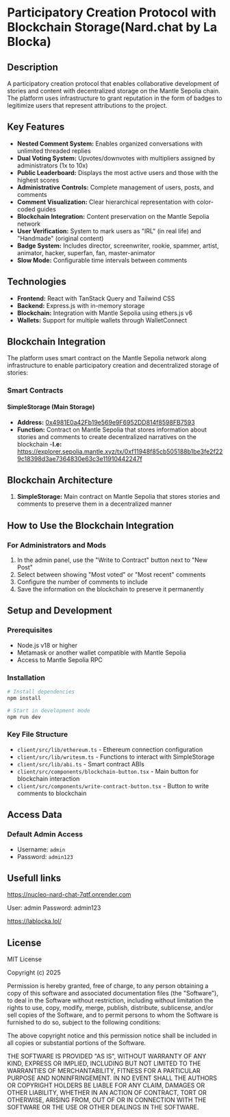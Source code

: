 # Participatory Creation Protocol with Blockchain Storage(Nard.chat by La Blocka)

## Description

A participatory creation protocol that enables collaborative development of stories and content with decentralized storage on the Mantle Sepolia chain. The platform uses infrastructure to grant reputation in the form of badges to legitimize users that represent attributions to the project.

## Key Features

- **Nested Comment System:** Enables organized conversations with unlimited threaded replies
- **Dual Voting System:** Upvotes/downvotes with multipliers assigned by administrators (1x to 10x)
- **Public Leaderboard:** Displays the most active users and those with the highest scores
- **Administrative Controls:** Complete management of users, posts, and comments
- **Comment Visualization:** Clear hierarchical representation with color-coded guides
- **Blockchain Integration:** Content preservation on the Mantle Sepolia network
- **User Verification:** System to mark users as "IRL" (in real life) and "Handmade" (original content)
- **Badge System:** Includes director, screenwriter, rookie, spammer, artist, animator, hacker, superfan, fan, master-animator
- **Slow Mode:** Configurable time intervals between comments

## Technologies

- **Frontend:** React with TanStack Query and Tailwind CSS
- **Backend:** Express.js with in-memory storage
- **Blockchain:** Integration with Mantle Sepolia using ethers.js v6
- **Wallets:** Support for multiple wallets through WalletConnect

## Blockchain Integration

The platform uses smart contract on the Mantle Sepolia network along infrastructure to enable participatory creation and decentralized storage of stories:

### Smart Contracts

#### SimpleStorage (Main Storage)
- **Address:** [0x4981E0a42Fb19e569e9F6952DD814f8598FB7593](https://explorer.sepolia.mantle.xyz/address/0x4981E0a42Fb19e569e9F6952DD814f8598FB7593)
- **Function:** Contract on Mantle Sepolia that stores information about stories and comments to create decentralized narratives on the blockchain
-**I.e:** https://explorer.sepolia.mantle.xyz/tx/0xf11948f85cb505188b1be3fe2f229c18398d3ae7364830e63c3e11910442247f

## Blockchain Architecture

1. **SimpleStorage:** Main contract on Mantle Sepolia that stores stories and comments to preserve them in a decentralized manner


## How to Use the Blockchain Integration

### For Administrators and Mods
1. In the admin panel, use the "Write to Contract" button next to "New Post"
2. Select between showing "Most voted" or "Most recent" comments
3. Configure the number of comments to include
4. Save the information on the blockchain to preserve it permanently

## Setup and Development

### Prerequisites
- Node.js v18 or higher
- Metamask or another wallet compatible with Mantle Sepolia
- Access to Mantle Sepolia RPC

### Installation

```bash
# Install dependencies
npm install

# Start in development mode
npm run dev
```

### Key File Structure

- `client/src/lib/ethereum.ts` - Ethereum connection configuration
- `client/src/lib/writesm.ts` - Functions to interact with SimpleStorage
- `client/src/lib/abi.ts` - Smart contract ABIs
- `client/src/components/blockchain-button.tsx` - Main button for blockchain interaction
- `client/src/components/write-contract-button.tsx` - Button to write comments to blockchain

## Access Data

### Default Admin Access
- Username: `admin`
- Password: `admin123`
  
## Usefull links
https://nucleo-nard-chat-7qtf.onrender.com

User: admin
Password: admin123


https://lablocka.lol/


## License

MIT License

Copyright (c) 2025

Permission is hereby granted, free of charge, to any person obtaining a copy
of this software and associated documentation files (the "Software"), to deal
in the Software without restriction, including without limitation the rights
to use, copy, modify, merge, publish, distribute, sublicense, and/or sell
copies of the Software, and to permit persons to whom the Software is
furnished to do so, subject to the following conditions:

The above copyright notice and this permission notice shall be included in all
copies or substantial portions of the Software.

THE SOFTWARE IS PROVIDED "AS IS", WITHOUT WARRANTY OF ANY KIND, EXPRESS OR
IMPLIED, INCLUDING BUT NOT LIMITED TO THE WARRANTIES OF MERCHANTABILITY,
FITNESS FOR A PARTICULAR PURPOSE AND NONINFRINGEMENT. IN NO EVENT SHALL THE
AUTHORS OR COPYRIGHT HOLDERS BE LIABLE FOR ANY CLAIM, DAMAGES OR OTHER
LIABILITY, WHETHER IN AN ACTION OF CONTRACT, TORT OR OTHERWISE, ARISING FROM,
OUT OF OR IN CONNECTION WITH THE SOFTWARE OR THE USE OR OTHER DEALINGS IN THE
SOFTWARE.
